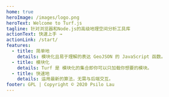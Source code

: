 ```yaml
---
home: true
heroImage: /images/logo.png
heroText: Welcome to Turf.js
tagline: 针对浏览器和Node.js的高级地理空间分析工具库
actionText: 快速上手 →
actionLink: /start/
features:
  - title: 简单地
    details: 模块化且易于理解的表达 GeoJSON 的 JavaScript 函数。
  - title: 模块化
    details: Turf 是 模块化的集合即你可以只加载你想要的模块。
  - title: 快速地
    details: 运用最新的算法，无需与后端交互。
footer: GPL | Copyright © 2020 Psilo Lau
---
```

